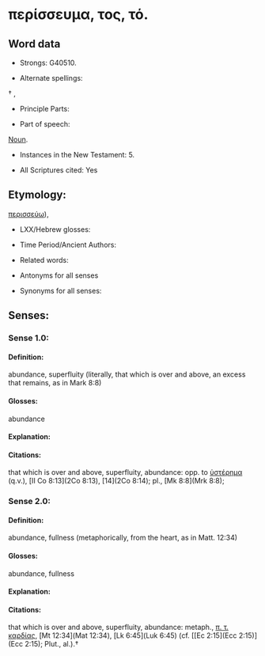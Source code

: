 # περίσσευμα, τος, τό.

<!-- Status: S2=NeedsReview -->
<!-- Lexica used for edits: BDAG, FFM, LN, A-S -->

## Word data

* Strongs: G40510.

* Alternate spellings:

† , 

* Principle Parts: 


* Part of speech: 

[Noun](http://ugg.readthedocs.io/en/latest/noun.html).

* Instances in the New Testament: 5.

* All Scriptures cited: Yes

## Etymology: 

[περισσεύω]()),

* LXX/Hebrew glosses: 


* Time Period/Ancient Authors: 


* Related words: 

* Antonyms for all senses

* Synonyms for all senses: 


## Senses: 


### Sense  1.0: 

#### Definition: 

abundance, superfluity (literally, that which is over and above, an excess that remains, as in Mark 8:8)

#### Glosses: 

abundance

#### Explanation: 

#### Citations: 

that which is over and above, superfluity, abundance: opp. to [ὑστέρημα]() (q.v.), [II Co 8:13](2Co 8:13), [14](2Co 8:14); pl., [Mk 8:8](Mrk 8:8);

### Sense  2.0: 

#### Definition: 

abundance, fullness (metaphorically, from the heart, as in Matt. 12:34)

#### Glosses: 

abundance, fullness

#### Explanation: 


#### Citations: 

that which is over and above, superfluity, abundance: metaph., [π. τ. καρδίας](), [Mt 12:34](Mat 12:34), [Lk 6:45](Luk 6:45) (cf. [[Ec 2:15](Ecc 2:15)](Ecc 2:15); Plut., al.).†